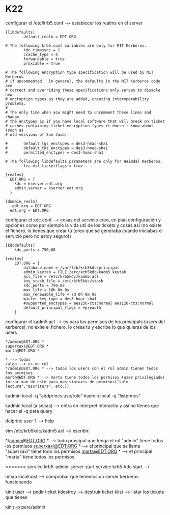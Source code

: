 # K22
configurar el /etc/krb5.conf --> establecer los realms en el server
```
[libdefaults]
        default_realm = EDT.ORG

# The following krb5.conf variables are only for MIT Kerberos.
        kdc_timesync = 1
        ccache_type = 4
        forwardable = true
        proxiable = true

# The following encryption type specification will be used by MIT Kerberos
# if uncommented.  In general, the defaults in the MIT Kerberos code are
# correct and overriding these specifications only serves to disable new
# encryption types as they are added, creating interoperability problems.
#
# The only time when you might need to uncomment these lines and change
# the enctypes is if you have local software that will break on ticket
# caches containing ticket encryption types it doesn't know about (such as
# old versions of Sun Java).

#       default_tgs_enctypes = des3-hmac-sha1
#       default_tkt_enctypes = des3-hmac-sha1
#       permitted_enctypes = des3-hmac-sha1

# The following libdefaults parameters are only for Heimdal Kerberos.
        fcc-mit-ticketflags = true

[realms]
  EDT.ORG = {
    kdc = kserver.edt.org
    admin_server = kserver.edt.org
  }

[domain_realm]
  .edt.org = EDT.ORG
  edt.org = EDT.ORG
```
configurar el kdc.conf --> cosas del servicio creo, en plan configuración y opciones como por ejemplo la vida util de los tickets y cosas asi (no existe el fichero, lo tienes que crear tu (creo que se generaba cuando iniciabas el servicio pero no estoy seguro))
```
[kdcdefaults]
    kdc_ports = 750,88

[realms]
    EDT.ORG = {
        database_name = /var/lib/krb5kdc/principal
        admin_keytab = FILE:/etc/krb5kdc/kadm5.keytab
        acl_file = /etc/krb5kdc/kadm5.acl
        key_stash_file = /etc/krb5kdc/stash
        kdc_ports = 750,88
        max_life = 10h 0m 0s
        max_renewable_life = 7d 0h 0m 0s
        master_key_type = des3-hmac-sha1
        #supported_enctypes = aes256-cts:normal aes128-cts:normal
        default_principal_flags = +preauth
    }
```
configurar el kadm5.acl --> es para los permisos de los principals (users del kerberos), no exite el fichero, lo creas tu y escribe lo que quieras de los users
```
*/admin@EDT.ORG *
superxaxi@EDT.ORG *
marta@EDT.ORG *
```
```
* --> todos
/algo --> es un rol
*/admin@EDT.ORG * --> todos los users con el rol admin tienen todos los permisos
marta@EDT.ORG * --> marta tiene todos los permisos (user privilegiado)
(mirar man de esto para mas sintaxis de permisos("solo lectura","escritura", etc.))
```




kadmin.local -q "addprincs use/role"
kadmin.local -q "listprincs"

kadmin.local (a secas) --> entra en interpret interactiu y asi no tienes que hacer el -q para query

delprinc user
? --> help


vim /etc/krb5kdc/kadm5.acl --> escribir:

*/admin@EDT.ORG * --> todo principal que tenga el rol "admin" tiene  todos los permisos
superxaxi@EDT.ORG * --> el principal que se llama "superxaxi" tiene todo los permisos
marta@EDT.ORG * --> el principal "marta" tiene todos los permisos

=======
service krb5-admin-server start
service krb5-kdc start -->

nmap localhost --> comprobar que tenemos un server kerberos funcionando 

kinit user --> pedir ticket
kdestroy --> destruir ticket
klist --> listar los tickets que tienes

kinit -p pere/admin
